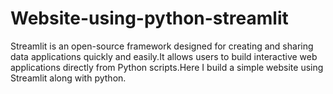 # Website-using-python-streamlit
Streamlit is an open-source framework designed for creating and sharing data applications quickly and easily.It allows users to build interactive web applications directly from Python scripts.Here I build a simple website using Streamlit along with python. 
